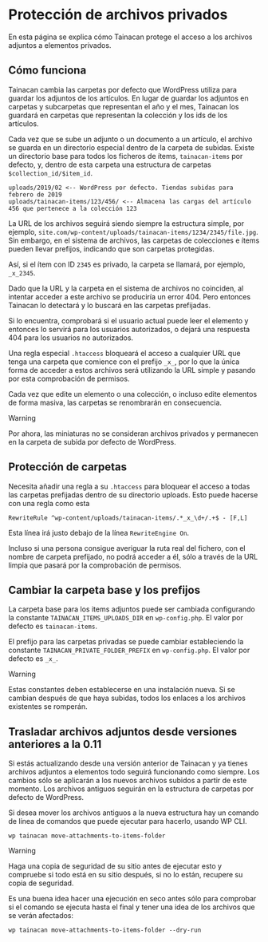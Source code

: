 # Protección de archivos privados

En esta página se explica cómo Tainacan protege el acceso a los archivos adjuntos a elementos privados.

## Cómo funciona

Tainacan cambia las carpetas por defecto que WordPress utiliza para guardar los adjuntos de los artículos. En lugar de guardar los adjuntos en carpetas y subcarpetas que representan el año y el mes, Tainacan los guardará en carpetas que representan la colección y los ids de los artículos.

Cada vez que se sube un adjunto o un documento a un artículo, el archivo se guarda en un directorio especial dentro de la carpeta de subidas. Existe un directorio base para todos los ficheros de ítems, `tainacan-items` por defecto, y, dentro de esta carpeta una estructura de carpetas `$collection_id/$item_id`.

```
uploads/2019/02 <-- WordPress por defecto. Tiendas subidas para febrero de 2019
uploads/tainacan-items/123/456/ <-- Almacena las cargas del artículo 456 que pertenece a la colección 123
```

La URL de los archivos seguirá siendo siempre la estructura simple, por ejemplo, `site.com/wp-content/uploads/tainacan-items/1234/2345/file.jpg`. Sin embargo, en el sistema de archivos, las carpetas de colecciones e ítems pueden llevar prefijos, indicando que son carpetas protegidas.

Así, si el ítem con ID `2345` es privado, la carpeta se llamará, por ejemplo, `_x_2345`.

Dado que la URL y la carpeta en el sistema de archivos no coinciden, al intentar acceder a este archivo se produciría un error 404. Pero entonces Tainacan lo detectará y lo buscará en las carpetas prefijadas.

Si lo encuentra, comprobará si el usuario actual puede leer el elemento y entonces lo servirá para los usuarios autorizados, o dejará una respuesta 404 para los usuarios no autorizados.

Una regla especial `.htaccess` bloqueará el acceso a cualquier URL que tenga una carpeta que comience con el prefijo `_x_`, por lo que la única forma de acceder a estos archivos será utilizando la URL simple y pasando por esta comprobación de permisos.

Cada vez que edite un elemento o una colección, o incluso edite elementos de forma masiva, las carpetas se renombrarán en consecuencia.

> [!WARNING]
> Por ahora, las miniaturas no se consideran archivos privados y permanecen en la carpeta de subida por defecto de WordPress.

## Protección de carpetas

Necesita añadir una regla a su `.htaccess` para bloquear el acceso a todas las carpetas prefijadas dentro de su directorio uploads. Esto puede hacerse con una regla como esta

```
RewriteRule ^wp-content/uploads/tainacan-items/.*_x_\d+/.+$ - [F,L]
```

Esta línea irá justo debajo de la línea `RewriteEngine On`.

Incluso si una persona consigue averiguar la ruta real del fichero, con el nombre de carpeta prefijado, no podrá acceder a él, sólo a través de la URL limpia que pasará por la comprobación de permisos.


## Cambiar la carpeta base y los prefijos

La carpeta base para los items adjuntos puede ser cambiada configurando la constante `TAINACAN_ITEMS_UPLOADS_DIR` en `wp-config.php`. El valor por defecto es `tainacan-items`.

El prefijo para las carpetas privadas se puede cambiar estableciendo la constante `TAINACAN_PRIVATE_FOLDER_PREFIX` en `wp-config.php`. El valor por defecto es `_x_`.

> [!WARNING]
> Estas constantes deben establecerse en una instalación nueva. Si se cambian después de que haya subidas, todos los enlaces a los archivos existentes se romperán.


## Trasladar archivos adjuntos desde versiones anteriores a la 0.11

Si estás actualizando desde una versión anterior de Tainacan y ya tienes archivos adjuntos a elementos todo seguirá funcionando como siempre. Los cambios sólo se aplicarán a los nuevos archivos subidos a partir de este momento. Los archivos antiguos seguirán en la estructura de carpetas por defecto de WordPress.

Si desea mover los archivos antiguos a la nueva estructura hay un comando de línea de comandos que puede ejecutar para hacerlo, usando WP CLI.

```
wp tainacan move-attachments-to-items-folder
```

> [!WARNING]
> Haga una copia de seguridad de su sitio antes de ejecutar esto y compruebe si todo está en su sitio después, si no lo están, recupere su copia de seguridad.

Es una buena idea hacer una ejecución en seco antes sólo para comprobar si el comando se ejecuta hasta el final y tener una idea de los archivos que se verán afectados:

```
wp tainacan move-attachments-to-items-folder --dry-run
```

